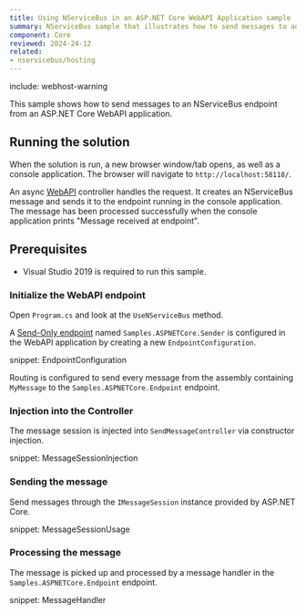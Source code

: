 ```yaml
---
title: Using NServiceBus in an ASP.NET Core WebAPI Application sample
summary: NServiceBus sample that illustrates how to send messages to an endpoint from a ASP.NET Core WebAPI application.
component: Core
reviewed: 2024-24-12
related:
- nservicebus/hosting
---
```


include: webhost-warning

This sample shows how to send messages to an NServiceBus endpoint from an ASP.NET Core WebAPI application.

## Running the solution

When the solution is run, a new browser window/tab opens, as well as a console application. The browser will navigate to `http://localhost:58118/`.

An async [WebAPI](https://dotnet.microsoft.com/apps/aspnet/apis) controller handles the request. It creates an NServiceBus message and sends it to the endpoint running in the console application. The message has been processed successfully when the console application prints "Message received at endpoint".

## Prerequisites

- Visual Studio 2019 is required to run this sample.

### Initialize the WebAPI endpoint

Open `Program.cs` and look at the `UseNServiceBus` method.

A [Send-Only endpoint](/nservicebus/hosting/#self-hosting-send-only-hosting) named `Samples.ASPNETCore.Sender` is configured in the WebAPI application by creating a new `EndpointConfiguration`.

snippet: EndpointConfiguration

Routing is configured to send every message from the assembly containing `MyMessage` to the `Samples.ASPNETCore.Endpoint` endpoint.

### Injection into the Controller

The message session is injected into `SendMessageController` via constructor injection.

snippet: MessageSessionInjection

### Sending the message

Send messages through the `IMessageSession` instance provided by ASP.NET Core.

snippet: MessageSessionUsage

### Processing the message

The message is picked up and processed by a message handler in the `Samples.ASPNETCore.Endpoint` endpoint.

snippet: MessageHandler
